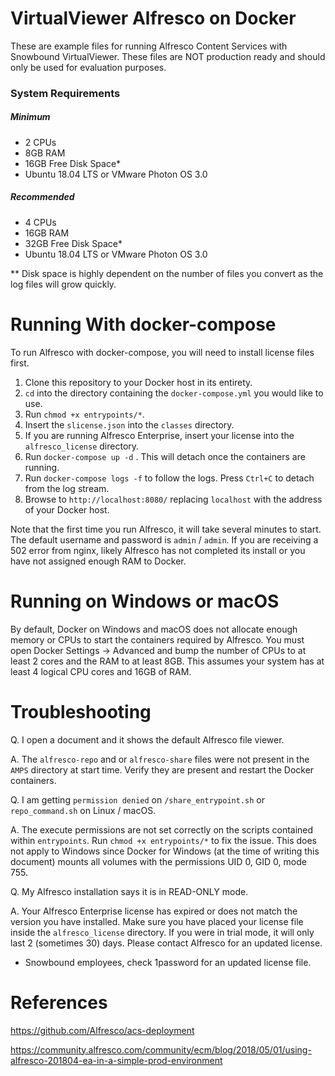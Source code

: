 # VirtualViewer Alfresco on Docker

These are example files for running Alfresco Content Services with Snowbound VirtualViewer. These files are NOT production ready and should only be used for evaluation purposes.



### System Requirements

##### Minimum

* 2 CPUs
* 8GB RAM
* 16GB Free Disk Space*
* Ubuntu 18.04 LTS or VMware Photon OS 3.0



##### Recommended

* 4 CPUs
* 16GB RAM
* 32GB Free Disk Space*
* Ubuntu 18.04 LTS or VMware Photon OS 3.0



** Disk space is highly dependent on the number of files you convert as the log files will grow quickly.



# Running With docker-compose

To run Alfresco with docker-compose, you will need to install license files first.

1. Clone this repository to your Docker host in its entirety.
2. `cd` into the directory containing the `docker-compose.yml` you would like to use.
3. Run `chmod +x entrypoints/*`.
4. Insert the `slicense.json` into the `classes` directory.
5. If you are running Alfresco Enterprise, insert your license into the `alfresco_license` directory.
6. Run `docker-compose up -d` . This will detach once the containers are running.
7. Run  `docker-compose logs -f` to follow the logs. Press `Ctrl+C` to detach from the log stream.
8. Browse to `http://localhost:8080/` replacing `localhost` with the address of your Docker host.



Note that the first time you run Alfresco, it will take several minutes to start. The default username and password is `admin` / `admin`. If you are receiving a 502 error from nginx, likely Alfresco has not completed its install or you have not assigned enough RAM to Docker.



# Running on Windows or macOS

By default, Docker on Windows and macOS does not allocate enough memory or CPUs to start the containers required by Alfresco. You must open Docker Settings -> Advanced and bump the number of CPUs to at least 2 cores and the RAM to at least 8GB. This assumes your system has at least 4 logical CPU cores and 16GB of RAM.



# Troubleshooting

Q. I open a document and it shows the default Alfresco file viewer.

A. The `alfresco-repo`  and or `alfresco-share` files were not present in the `AMPS` directory at start time. Verify they are present and restart the Docker containers.



Q. I am getting `permission denied` on `/share_entrypoint.sh` or `repo_command.sh` on Linux / macOS.

A. The execute permissions are not set correctly on the scripts contained within `entrypoints`. Run `chmod +x entrypoints/*` to fix the issue. This does not apply to Windows since Docker for Windows (at the time of writing this document) mounts all volumes with the permissions UID 0, GID 0, mode 755.



Q. My Alfresco installation says it is in READ-ONLY mode.

A. Your Alfresco Enterprise license has expired or does not match the version you have installed. Make sure you have placed your license file inside the `alfresco_license` directory. If you were in trial mode, it will only last 2 (sometimes 30) days. Please contact Alfresco for an updated license.

* Snowbound employees, check 1password for an updated license file.



# References

https://github.com/Alfresco/acs-deployment

https://community.alfresco.com/community/ecm/blog/2018/05/01/using-alfresco-201804-ea-in-a-simple-prod-environment

